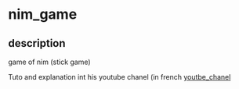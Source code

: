 # nim_game

## description

game of nim (stick game)

Tuto and explanation int his youtube chanel (in french [youtbe_chanel](https://www.youtube.com/watch?v=OKTjheBEvDY&t=1049s)

